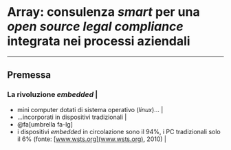 
# Array: consulenza *smart* per una *open source legal compliance* integrata nei processi aziendali

---

## Premessa
### La rivoluzione *embedded* |

- mini computer dotati di sistema operativo (*linux*)... |
- ...incorporati in dispositivi tradizionali |
- @fa[umbrella fa-lg]
- i dispositivi *embedded* in circolazione sono il 94%, i PC tradizionali solo il 6% (fonte: [www.wsts.org](www.wsts.org), 2010) |



